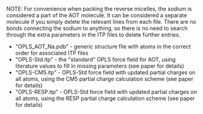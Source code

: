 NOTE: For convenience when packing the reverse micelles, the sodium is considered a part of the AOT molecule. It can be considered a separate molecule if you simply delete the relevant lines from each file. There are no bonds connecting the sodium to anything, so there is no need to search through the extra parameters in the ITP files to delete further entries. 

* "OPLS_AOT_Na.pdb" - generic structure file with atoms in the correct order for associated ITP files
* "OPLS-Std.itp" - the "standard" OPLS force field for AOT, using literature values to fill in missing parameters (see paper for details)
* "OPLS-CM5.itp" - OPLS-Std force field with updated partial charges on all atoms, using the CM5 partial charge calculation scheme (see paper for details)
* "OPLS-RESP.itp" - OPLS-Std force field with updated partial charges on all atoms, using the RESP partial charge calculation scheme (see paper for details)
